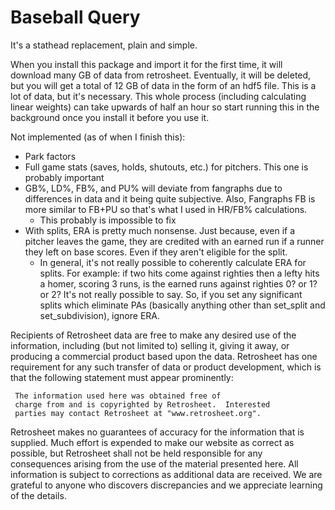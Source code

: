 # Baseball Query

It's a stathead replacement, plain and simple.

When you install this package and import it for the first time, it will download many GB of data from retrosheet. Eventually, it will be deleted, but you will get a total of 12 GB of data in the form of an hdf5 file. This is a lot of data, but it's necessary. This whole process (including calculating linear weights) can take upwards of half an hour so start running this in the background once you install it before you use it.

Not implemented (as of when I finish this):
- Park factors
- Full game stats (saves, holds, shutouts, etc.) for pitchers. This one is probably important
- GB%, LD%, FB%, and PU% will deviate from fangraphs due to differences in data and it being quite subjective. Also, Fangraphs FB is more similar to FB+PU so that's what I used in HR/FB% calculations.
    - This probably is impossible to fix
- With splits, ERA is pretty much nonsense. Just because, even if a pitcher leaves the game, they are credited with an earned run if a runner they left on base scores. Even if they aren't eligible for the split.
    - In general, it's not really possible to coherently calculate ERA for splits. For example: if two hits come against righties then a lefty hits a homer, scoring 3 runs, is the earned runs against righties 0? or 1? or 2? It's not really possible to say. So, if you set any significant splits which eliminate PAs (basically anything other than set_split and set_subdivision), ignore ERA.


Recipients of Retrosheet data are free to make any desired use of
the information, including (but not limited to) selling it,
giving it away, or producing a commercial product based upon the
data.  Retrosheet has one requirement for any such transfer of
data or product development, which is that the following
statement must appear prominently:

     The information used here was obtained free of
     charge from and is copyrighted by Retrosheet.  Interested
     parties may contact Retrosheet at "www.retrosheet.org".

Retrosheet makes no guarantees of accuracy for the information 
that is supplied. Much effort is expended to make our website 
as correct as possible, but Retrosheet shall not be held 
responsible for any consequences arising from the use of the 
material presented here. All information is subject to corrections 
as additional data are received. We are grateful to anyone who
discovers discrepancies and we appreciate learning of the details.
